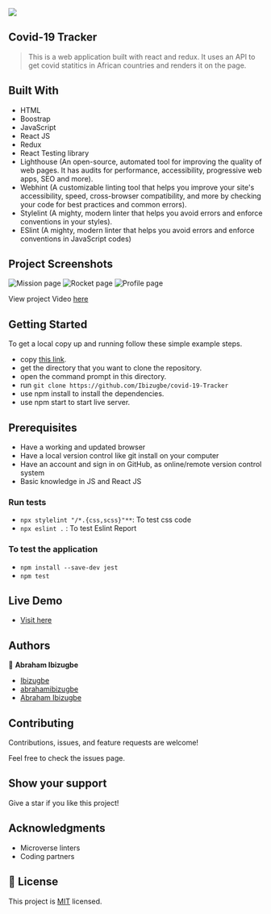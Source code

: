 ![](https://img.shields.io/badge/Microverse-blueviolet)

## Covid-19 Tracker


> This is a web application built with react and redux. It uses an API to get covid statitics in African countries and renders it on the page.

## Built With
- HTML
- Boostrap
- JavaScript
- React JS
- Redux
- React Testing library
- Lighthouse (An open-source, automated tool for improving the quality of web pages. It has audits for performance, accessibility, progressive web apps, SEO and more).
- Webhint (A customizable linting tool that helps you improve your site's accessibility, speed, cross-browser compatibility, and more by checking your code for best practices and common errors).
- Stylelint (A mighty, modern linter that helps you avoid errors and enforce conventions in your styles).
- ESlint (A mighty, modern linter that helps you avoid errors and enforce conventions in JavaScript codes)

## Project Screenshots

![Mission page](./screenshot/mission.png)
![Rocket page](./screenshot/rocket.png)
![Profile page](./screenshot/profile.png)

View project Video [here](https://www.loom.com/share/6dde5bc7703a44aba7b853fb496bdd29)

## Getting Started

To get a local copy up and running follow these simple example steps.

- copy [this link](https://github.com/Ibizugbe/covid-19-Tracker).
- get the directory that you want to clone the repository.
- open the command prompt in this directory.
- run `git clone https://github.com/Ibizugbe/covid-19-Tracker`
- use npm install to install the dependencies.
- use npm start to start live server.

## Prerequisites

- Have a working and updated browser
- Have a local version control like git install on your computer
- Have an account and sign in on GitHub, as online/remote version control system
- Basic knowledge in JS and React JS

### Run tests

- `npx stylelint "/*.{css,scss}"**`: To test css code
- `npx eslint .` : To test Eslint Report

### To test the application

- `npm install --save-dev jest`
- `npm test`

## Live Demo

- [Visit here](https://space-travellers-97.netlify.app/)

## Authors

👤 **Abraham Ibizugbe**

- [Ibizugbe](https://github.com/Ibizugbe)
- [abrahamibizugbe](https://twitter.com/AbrahamIbizugbe)
- [Abraham Ibizugbe](https://www.linkedin.com/in/abrahamibizugbe/)

## Contributing

Contributions, issues, and feature requests are welcome!

Feel free to check the issues page.

## Show your support

Give a star if you like this project!

## Acknowledgments

- Microverse linters
- Coding partners

## 📝 License

This project is [MIT](./LICENSE) licensed.
